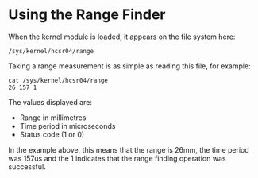 # Using the Range Finder #

When the kernel module is loaded, it appears on the file system here:
```
/sys/kernel/hcsr04/range
```

Taking a range measurement is as simple as reading this file, for example:
```
cat /sys/kernel/hcsr04/range
26 157 1
```

The values displayed are:
  * Range in millimetres
  * Time period in microseconds
  * Status code (1 or 0)

In the example above, this means that the range is 26mm, the time period was 157us and the 1 indicates that the range finding operation was successful.
